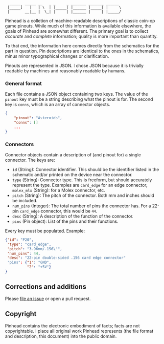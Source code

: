 ```
  _____  _____ __   _ _     _ _______ _______ ______
 |_____]   |   | \  | |_____| |______ |_____| |     \
 |       __|__ |  \_| |     | |______ |     | |_____/
```

Pinhead is a colletion of machine-readable descriptions of classic
coin-op game pinouts. While much of this information is available
elsewhere, the goals of Pinhead are somewhat different. The primary
goal is to collect *accurate* and *complete* information; quality is
more important than quantity.

To that end, the information here comes directly from the schematics
for the part in question. Pin descriptions are identical to the ones
in the schematics, minus minor typographical changes or clarification.

Pinouts are represented in JSON. I chose JSON because it is trivially
readable by machines and reasonably readable by humans.

### General format

Each file contains a JSON object containing two keys. The value of the
`pinout` key must be a string describing what the pinout is for. The
second key is `conns`, which is an array of connector objects.

```json
{
    "pinout": "Asteroids",
    "conns": []
    ...
}
```

### Connectors

Connector objects contain a description of (and pinout for) a single
connector. The keys are:

 - `id` (String): Connector identifier. This should be the identifier
   listed in the schematic and/or printed on the device near the
   connector.
 - `type` (String): Connector type. This is freeform, but should
   accurately represent the type. Examples are `card_edge` for an edge
   connector, `molex_mlx` (String): for a Molex connector, etc.
 - `pitch` (String): The pitch of the connector. Both mm and inches
   should be included.
 - `num_pins` (Integer): The total number of pins the connector
   has. For a 22-pin `card_edge` connector, this would be `44`.
 - `desc` (String): A description of the function of the connector.
 - `pins` (Pin object): List of the pins and their functions.

Every key must be populated. Example:

```json
{"id": "P20",
 "type": "card_edge",
 "pitch": "3.96mm/.156\"",
 "num_pins": 44,
 "desc": "22-pin double-sided .156 card edge connector"
 "pins": {"1": "GND",
          "2": "+5V"}
}
```

## Corrections and additions

Please [file an issue](https://github.com/ieure/pinhead/issues/new) or
open a pull request.

## Copyright

Pinhead contains the electronic embodiment of facts; facts are not
copyrightable. I place all original work Pinhead represents (the file
format and description, this document) into the public domain.


